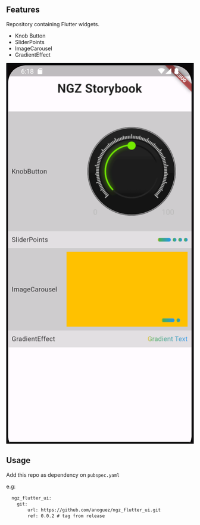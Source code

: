 ## Features

Repository containing Flutter widgets.

- Knob Button
- SliderPoints
- ImageCarousel
- GradientEffect

![NGZ Flutter UI](doc/app.png "NGZ Flutter UI")

## Usage

Add this repo as dependency on `pubspec.yaml`

e.g: 

```
  ngz_flutter_ui:
    git:
        url: https://github.com/anoguez/ngz_flutter_ui.git
        ref: 0.0.2 # tag from release
```